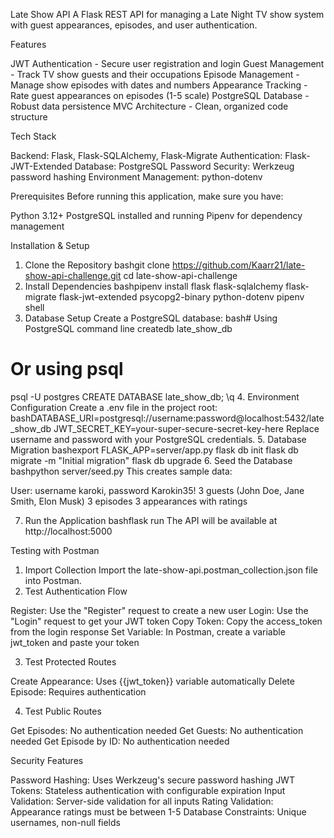  Late Show API
A Flask REST API for managing a Late Night TV show system with guest appearances, episodes, and user authentication.

 Features

JWT Authentication - Secure user registration and login
Guest Management - Track TV show guests and their occupations
Episode Management - Manage show episodes with dates and numbers
Appearance Tracking - Rate guest appearances on episodes (1-5 scale)
PostgreSQL Database - Robust data persistence
MVC Architecture - Clean, organized code structure

 Tech Stack

Backend: Flask, Flask-SQLAlchemy, Flask-Migrate
Authentication: Flask-JWT-Extended
Database: PostgreSQL
Password Security: Werkzeug password hashing
Environment Management: python-dotenv

 Prerequisites
Before running this application, make sure you have:

Python 3.12+
PostgreSQL installed and running
Pipenv for dependency management

 Installation & Setup
1. Clone the Repository
bashgit clone https://github.com/Kaarr21/late-show-api-challenge.git
cd late-show-api-challenge
2. Install Dependencies
bashpipenv install flask flask-sqlalchemy flask-migrate flask-jwt-extended psycopg2-binary python-dotenv
pipenv shell
3. Database Setup
Create a PostgreSQL database:
bash# Using PostgreSQL command line
createdb late_show_db

# Or using psql
psql -U postgres
CREATE DATABASE late_show_db;
\q
4. Environment Configuration
Create a .env file in the project root:
bashDATABASE_URI=postgresql://username:password@localhost:5432/late_show_db
JWT_SECRET_KEY=your-super-secure-secret-key-here
Replace username and password with your PostgreSQL credentials.
5. Database Migration
bashexport FLASK_APP=server/app.py
flask db init
flask db migrate -m "Initial migration"
flask db upgrade
6. Seed the Database
bashpython server/seed.py
This creates sample data:

User: username karoki, password Karokin35!
3 guests (John Doe, Jane Smith, Elon Musk)
3 episodes
3 appearances with ratings

7. Run the Application
bashflask run
The API will be available at http://localhost:5000

 Testing with Postman
1. Import Collection
Import the late-show-api.postman_collection.json file into Postman.
2. Test Authentication Flow

Register: Use the "Register" request to create a new user
Login: Use the "Login" request to get your JWT token
Copy Token: Copy the access_token from the login response
Set Variable: In Postman, create a variable jwt_token and paste your token

3. Test Protected Routes

Create Appearance: Uses {{jwt_token}} variable automatically
Delete Episode: Requires authentication

4. Test Public Routes

Get Episodes: No authentication needed
Get Guests: No authentication needed
Get Episode by ID: No authentication needed

Security Features

Password Hashing: Uses Werkzeug's secure password hashing
JWT Tokens: Stateless authentication with configurable expiration
Input Validation: Server-side validation for all inputs
Rating Validation: Appearance ratings must be between 1-5
Database Constraints: Unique usernames, non-null fields
